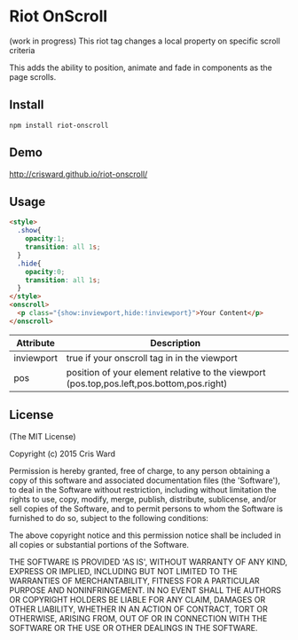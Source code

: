 # Riot OnScroll
(work in progress)
This riot tag changes a local property on specific scroll criteria

This adds the ability to position, animate and fade in components
as the page scrolls. 

## Install

```
npm install riot-onscroll
```

## Demo

http://crisward.github.io/riot-onscroll/

## Usage

```html
<style>
  .show{
    opacity:1;
    transition: all 1s;
  }
  .hide{
    opacity:0;
    transition: all 1s;
  }
</style>
<onscroll>
  <p class="{show:inviewport,hide:!inviewport}">Your Content</p>
</onscroll>
```

|Attribute  |Description
|-----      |-----
|inviewport | true if your onscroll tag in in the viewport
|pos        | position of your element relative to the viewport (pos.top,pos.left,pos.bottom,pos.right)


## License

(The MIT License)

Copyright (c) 2015 Cris Ward

Permission is hereby granted, free of charge, to any person obtaining a copy of this software and associated documentation files (the 'Software'), to deal in the Software without restriction, including without limitation the rights to use, copy, modify, merge, publish, distribute, sublicense, and/or sell copies of the Software, and to permit persons to whom the Software is furnished to do so, subject to the following conditions:

The above copyright notice and this permission notice shall be included in all copies or substantial portions of the Software.

THE SOFTWARE IS PROVIDED 'AS IS', WITHOUT WARRANTY OF ANY KIND, EXPRESS OR IMPLIED, INCLUDING BUT NOT LIMITED TO THE WARRANTIES OF MERCHANTABILITY, FITNESS FOR A PARTICULAR PURPOSE AND NONINFRINGEMENT. IN NO EVENT SHALL THE AUTHORS OR COPYRIGHT HOLDERS BE LIABLE FOR ANY CLAIM, DAMAGES OR OTHER LIABILITY, WHETHER IN AN ACTION OF CONTRACT, TORT OR OTHERWISE, ARISING FROM, OUT OF OR IN CONNECTION WITH THE SOFTWARE OR THE USE OR OTHER DEALINGS IN THE SOFTWARE.

